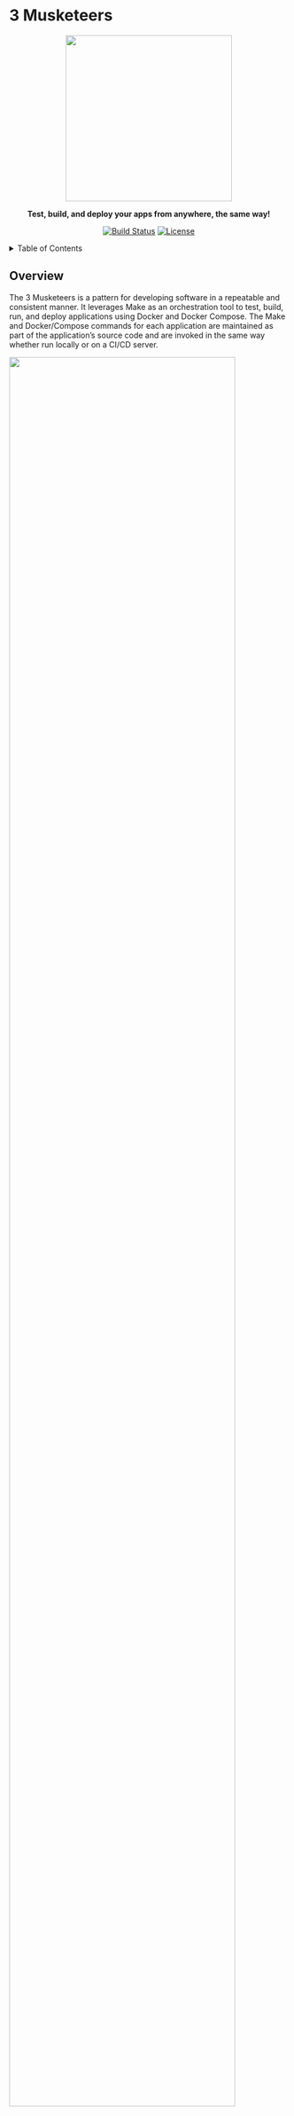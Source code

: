 
# 3 Musketeers

<div align="center">
<img src="docs/public/img/hero-v2.svg" width="300">

**Test, build, and deploy your apps from anywhere, the same way!**

[![Build Status][linkGitHubActionsProjectBadge]][linkGitHubActionsProject]
[![License][linkLicenseBadge]][linkLicense]
</div>

<details>
  <summary>Table of Contents</summary>

<!-- START doctoc generated TOC please keep comment here to allow auto update -->
<!-- DON'T EDIT THIS SECTION, INSTEAD RE-RUN doctoc TO UPDATE -->

- [Overview](#overview)
- [Why?](#why)
  - [Consistency](#consistency)
  - [Control](#control)
  - [Confidence](#confidence)
- [Demo](#demo)
- [Getting started](#getting-started)
  - [Prerequisites](#prerequisites)
  - [Hello, World!](#hello-world)
- [3 Musketeers website development](#3-musketeers-website-development)
  - [Prerequisites](#prerequisites-1)
  - [Development](#development)
  - [Deployment](#deployment)
    - [0. Cloudflare account ID and API token](#0-cloudflare-account-id-and-api-token)
    - [1. Envfile](#1-envfile)
    - [2. Create](#2-create)
    - [3. Deploy](#3-deploy)
    - [4. Delete](#4-delete)
  - [CI/CD](#cicd)
  - [Visual elements](#visual-elements)
- [Contributing](#contributing)
- [References](#references)
- [License](#license)

<!-- END doctoc generated TOC please keep comment here to allow auto update -->

</details>

## Overview

<!-- Copy of docs/guide/index.md -->

The 3 Musketeers is a pattern for developing software in a repeatable and consistent manner. It leverages Make as an orchestration tool to test, build, run, and deploy applications using Docker and Docker Compose. The Make and Docker/Compose commands for each application are maintained as part of the application’s source code and are invoked in the same way whether run locally or on a CI/CD server.

<img src="./diagrams/overview.mmd.svg" width="90%">

## Why?

### Consistency

Run the same commands no matter where you are: Linux, MacOS, Windows, CI/CD tools that supports Docker like GitHub Actions, Travis CI, CircleCI, and GitLab CI.

### Control

Take control of languages, versions, and tools you need, and version source control your pipelines with your preferred VCS like GitHub and GitLab

### Confidence

Test your code and pipelines locally before your CI/CD tool runs it. Feel confident that if it works locally, it will work in your CI/CD server.

## Demo

<!-- Copy of docs/guide/index.md-->

<img alt="Animated demo" src="../vhs-demo/demo.gif" width="800px"/>

_The demo was generated with VHS using the 3 Musketeers ([source](demo))._

## Getting started

<!-- Copy of docs/guide/getting-started.md -->

Let's print out `Hello, World!` in the terminal using the 3 Musketeers. The command `make echo` will be calling Docker to run the command `echo 'Hello, World!'` inside a container.

<img src="./diagrams/getting-started.mmd.svg" width="90%">

### Prerequisites

- [Docker](https://www.docker.com/)
- [Compose](https://docs.docker.com/compose/)
- [Make](https://www.gnu.org/software/make/)

### Hello, World!

Create the following 2 files:

```yaml
# compose.yml
services:
  alpine:
    image: alpine
```

```makefile
# Makefile
echo:
	docker compose run --rm alpine echo 'Hello, World!'
```

Then simply run:

```bash
make echo
```

<br>

For more information, visit [3 Musketeers website][link3Musketeers].

## 3 Musketeers website development

This repository is the [3 Musketeers website][link3Musketeers] built with [VitePress][linkVitePress]. This section explains how to develop, test, and deploy using the 3 Musketeers.

### Prerequisites

- [Docker](https://www.docker.com/)
- [Compose](https://docs.docker.com/compose/)
- [Make](https://www.gnu.org/software/make/)
- [Cloudflare][linkCloudflarePages] account

### Development

```bash
# Create a .env file
make envfile ENVFILE=env.example
# Install dependencies
make deps

# Start vitepress server for local development
make dev
# Wait till the message 'vite v2.5.3 dev server running at' appears
# Access the website in your browser at http://127.0.0.1:5173/
# \<ctrl-c\> to stop

# Build static site
make build

# Serve static site for local development
make serveDev
# Access the website in your browser at http://127.0.0.1:5173/
# \<ctrl-c\> to stop

# Serve static website (headless)
make serve

# Test static website
make test

# Prune
make prune

# Contributing? Make sure the following command runs successfully
make all
```

### Deployment

The 3 Musketeers website is deployed to [Cloudflare Pages][linkCloudflarePages]. This section shows how to create, deploy, and delete a Pages project using [Wrangler CLI][linkCloudflareWranglerCLI]. This is handy for previewing new changes.

Given build, test and deployment are going to be done with GitHub Actions, this section follows the [Direct Upload][linkCloudflareDirectUpload] and [Run Wrangler in CI/CD][linkCloudflareWranglerCICD] directives.

Lastly, this section assumes the application was built and tested (see previous section `Development`).

#### 0. Cloudflare account ID and API token

To interact with Cloudflare Pages with Wrangler CLI, Cloudflare account ID and API token are required.

1. Account ID: [Find account and zone IDs][linkCloudflareFindAccountAndZoneIDs]
1. API token
	1. [Create API token][linkCloudflareCreateAPIToken]
	1. Use `Edit Cloudflare Workers` template
	1. Permissions:
		- Account - Cloudflare Pages - Edit
	1. Set a TIL
1. These values will be used in section `1. Envfile`
1. Do not forget to delete the API token once it is not longer used

#### 1. Envfile

The following sections use the values from the file `.env`. Create file `.env` (based on `env.template`) with the correct values.

Example:

```bash
# .env
ENV_CLOUDFLARE_BRANCH_NAME=main
ENV_CLOUDFLARE_PROJECT_NAME=3musketeers-test
ENV_SECRET_CLOUDFLARE_ACCOUNT_ID=id-from-previous-section
ENV_SECRET_CLOUDFLARE_API_TOKEN=token-from-previous-section
```

Verify:

```bash
make shell
env | grep ENV_

# List current projects
npx wrangler pages project list

# If `ENV_CLOUDFLARE_PROJECT_NAME` is part of the list, skip section `2. Create`
# or update file `.env` with a new project name

exit
```

#### 2. Create

This section creates a new Pages project.

```bash
# All the following commands will be run inside a container
make shell

# Create a new project
npx wrangler pages project create "${ENV_CLOUDFLARE_PROJECT_NAME}" --production-branch="${ENV_CLOUDFLARE_BRANCH_NAME}"
#✨ Successfully created the '3musketeers-test' project. It will be available at https://3musketeers-test.pages.dev/ once you create your first deployment.
#To deploy a folder of assets, run 'wrangler pages deploy [directory]'.

# The new project should be listed and take note of the project domain
npx wrangler pages project list

# Project is empty which should not be hosted! (My project domain for this example is 3musketeers-test.pages.dev)
curl -I https://3musketeers-test.pages.dev
#HTTP/2 522
#...

# Exit the container
exit
```

#### 3. Deploy

This section deploys the website to an existing Cloudflare Pages project.

```bash
# All the following commands will be run inside a container
make shell

# Deploy!
npx wrangler pages deploy docs/.vitepress/dist \
	--project-name="${ENV_CLOUDFLARE_PROJECT_NAME}" \
	--branch="${ENV_CLOUDFLARE_BRANCH_NAME}" \
	--commit-message="Deploy!"
#✨ Success! Uploaded 81 files (4.28 sec)
#✨ Deployment complete! Take a peek over at https://some-id.3musketeers-test.pages.dev

# Project is no longer empty!
curl -I https://3musketeers-test.pages.dev
#HTTP/2 200
#...

# Exit the container
exit
```

As a side note, `make deploy` can be used instead.

#### 4. Delete

This section shows how to delete a Cloudflare Pages project.

```bash
# All the following commands will be run inside a container
make shell

# Delete the Pages project
npx wrangler pages project delete "${ENV_CLOUDFLARE_PROJECT_NAME}"
#? Are you sure you want to delete "3musketeers-test"? This action cannot be undone. › y
#Deleting 3musketeers-test
#Successfully deleted 3musketeers-test

# Check the site is not there
curl -I https://3musketeers-test.pages.dev
#HTTP/2 530
#...

# Exit the container
exit
```

### CI/CD

[GitHub Actions][linkGitHubActions] is used to test PRs and deploy changes made to `main` branch to Cloudflare Pages.

- A dedicated Cloudflare API token has been created for Github Actions
- Environment variables required for deploying to Cloudflare Pages are set as [variables][linkGitHubActionsVariables] and [secrets][linkGitHubActionsSecrets] in GitHub Actions
- The GitHub Actions workflows follow the 3 Musketeers pattern

### Visual elements

- 3 Musketeers logo
    - Created by me with [Procreate][linkProcreate] and [Vectornator][linkVectornator]
        - Neat tools used are [offset path][linkVectornatorOffsetPath] and [mask objects][linkVectornatorMaskObjects]
    - 2048px by 2048px SVG image
    - Images are in folder `docs/public/img`
- Favicon
    - Source image is an exported png format of the logo
    - Use the website [favicon.io][linkFaviconio]
    - The generated content is in `docs/public/favicon_io`
    - File docs/public/favicon.io is a copy of the file in `docs/public/favicon_io`
        - By default, browsers searches for /favicon.io
    - HTML `link` tags have been set in file `/docs/.vitepress/config.js`
- Social media preview
    - This is for displaying preview of the website on Twitter, Facebook, GitHub, etc
    - Created a new vector image 1280x640px with the scale down logo at the center
        - The size is suggested by GitHub in General settings
    - According to [artegence article][linkArtegenceArticle], the ideal image that works on different social platforms
        - Is 1200x630px
        - Has the logo (630x630) centered
        - Use png format (very high quality and transparency)
        - Use jpg format (high quality and very good size compression)
    - HTML `meta` tags have been set in file `/docs/.vitepress/config.js`
    - The social image is also set in the general settings of the repository
- Diagrams
    - [Mermaid][linkMermaid] is used to generate diagrams
    - All diagrams are in the directory [diagrams](diagrams)

## Contributing

[CONTRIBUTING.md](CONTRIBUTING.md)

Thanks goes to [contributors][linkContributors].

## References

- [Docker][linkDocker]
- [Compose][linkCompose]
- [Make][linkMake]
- [VitePress][linkVitePress]
- [Cloudflare Pages][linkCloudflarePages]
- [GitHub Actions][linkGitHubActions]
- [Vectornator][linkVectornator]
- [Procreate][linkProcreate]
- [favicon.io][linkFaviconio]
- [Mermaid][linkMermaid]
- [Preparing a perfect image for the og:image tag][linkArtegenceArticle]

## License

[MIT][linkLicense]


[link3Musketeers]: https://3musketeers.pages.dev
[linkContributing]: ./docs/guide/contributing.md
[linkContributors]: CONTRIBUTORS
[linkLicenseBadge]: https://img.shields.io/badge/License-MIT-green.svg?style=for-the-badge
[linkLicense]: LICENSE
[linkPatternOverview]: ./docs/guide/assets/diagrams-overview.svg

[linkDocker]: https://www.docker.com
[linkCompose]: https://docs.docker.com/compose
[linkMake]: https://www.gnu.org/software/make

[linkGitHubActionsProject]: https://github.com/flemay/3musketeers/actions
[linkGitHubActionsProjectBadge]: https://img.shields.io/github/actions/workflow/status/flemay/3musketeers/deploy.yml?style=for-the-badge&logo=github
[linkGitHubActions]: https://github.com/features/actions
[linkGitHubActionsVariables]: https://docs.github.com/en/actions/learn-github-actions/variables
[linkGitHubActionsSecrets]: https://docs.github.com/en/actions/security-guides/encrypted-secrets

[linkCloudflarePages]: https://pages.cloudflare.com/
[linkCloudflareDirectUpload]: https://developers.cloudflare.com/pages/get-started/direct-upload/
[linkCloudflareWranglerCICD]: https://developers.cloudflare.com/workers/wrangler/ci-cd/
[linkCloudflareFindAccountAndZoneIDs]: https://developers.cloudflare.com/fundamentals/setup/find-account-and-zone-ids/
[linkCloudflareCreateAPIToken]: https://dash.cloudflare.com/profile/api-tokens
[linkCloudflareWranglerCLI]: https://developers.cloudflare.com/workers/wrangler/

[linkVitePress]: https://vitepress.vuejs.org/
[linkFaviconio]: https://favicon.io
[linkMermaid]: https://mermaid.js.org/
[linkArtegenceArticle]: https://artegence.com/blog/social-media-tags-guide-part-2-preparing-a-perfect-image-for-the-ogimage-tag/
[linkProcreate]: https://procreate.art/

[linkVectornator]: https://www.vectornator.io
[linkVectornatorOffsetPath]: https://www.vectornator.io/learn/paths#how-to-create-an-offset-path
[linkVectornatorMaskObjects]: https://www.vectornator.io/learn/options#how-to-mask-objects
